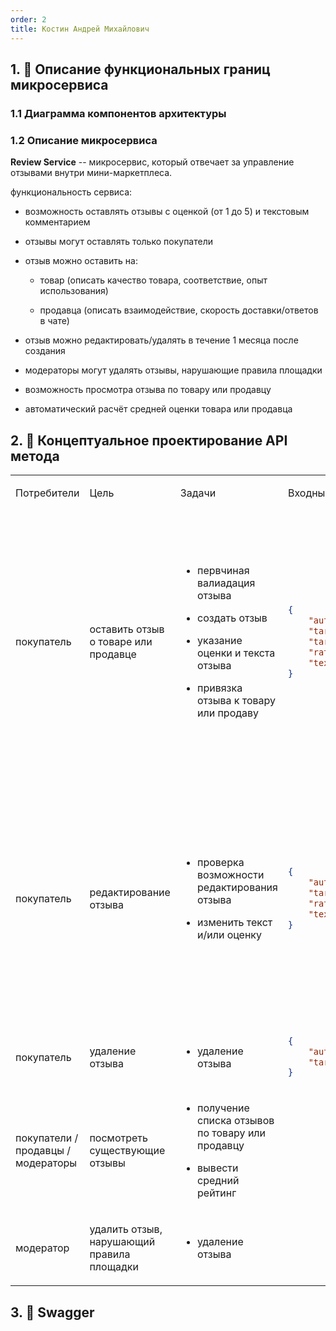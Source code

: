 ```yaml
---
order: 2
title: Костин Андрей Михайлович
---
```


## 1\. 📖 Описание функциональных границ микросервиса

### 1\.1 Диаграмма компонентов архитектуры

<mermaid path="./arkhitekturnoe-kata-3.mermaid" width="780px" height="603px"/>

### 1\.2 Описание микросервиса

**Review Service** -- микросервис, который отвечает за управление отзывами внутри мини-маркетплеса.

функциональность сервиса:

-  возможность оставлять отзывы с оценкой (от 1 до 5) и текстовым комментарием

-  отзывы могут оставлять только покупатели

-  отзыв можно оставить на:

   -  товар (описать качество товара, соответствие, опыт использования)

   -  продавца (описать взаимодействие, скорость доставки/ответов в чате)

-  отзыв можно редактировать/удалять в течение 1 месяца после создания

-  модераторы могут удалять отзывы, нарушающие правила площадки

-  возможность просмотра отзыва по товару или продавцу

-  автоматический расчёт средней оценки товара или продавца

## 2\. 🧩 Концептуальное проектирование API метода

<table header="row">
<colgroup><col width="156"/><col width="156"/><col width="310"/><col width="192"/><col width="239"/></colgroup>
<tr>
<td>

Потребители

</td>
<td>

Цель

</td>
<td>

Задачи

</td>
<td>

Входные данные

</td>
<td>

Выходные данные

</td>
</tr>
<tr>
<td>

покупатель



</td>
<td>

оставить отзыв о товаре или продавце

</td>
<td>

-  первчиная валиадация отзыва

-  создать отзыв

-  указание оценки и текста отзыва

-  привязка отзыва к товару или продаву

</td>
<td>

```json
{ 
	"author_id": "a_uuid", 
	"target_type": "t_type", 
	"target_id": "t_uuid", 
	"rating": 4, 
	"text": "text" 
}
```

</td>
<td>

statuses

\[201, 400, 401, 404\]

**user_response**

```json
{
	"status_code": 201,
	"message": "отзыв успешно опубликова",
	"rating": "4",
	"text": "text"
}
```

**system_response**

```json
{
	"author_id": "a_uuid",
	"target_id": "t_uuid",
	"status": "active",
	"created_at": "date",
	"modified_at": "date"
}
```

</td>
</tr>
<tr>
<td>

покупатель

</td>
<td>

редактирование отзыва

</td>
<td>

-  проверка возможности редактирования отзыва

-  изменить текст и/или оценку

</td>
<td>

```json
{
	"author_id": "a_uuid",
	"target_id": "t_uuid",
	"rating": "rating",
	"text": "text"
}
```

</td>
<td>

statuses

\[200, 400, 401, 404\]

**user_response**

```json
{
	"status_code": 200,
	"message": "отзыв успешно обновлен",
	"rating": "4",
	"text": "text"
}
```

**system_response**

```json
{
	"author_id": "a_uuid",
	"target_id": "t_uuid",
	"status": "active",
	"modified_at": "date"
}
```

</td>
</tr>
<tr>
<td>

покупатель

</td>
<td>

удаление отзыва

</td>
<td>

-  удаление отзыва

</td>
<td>

```json
{
	"author_id": "a_uuid",
	"target_id": "t_uuid"
}
```

</td>
<td>



</td>
</tr>
<tr>
<td>

покупатели / продавцы / модераторы

</td>
<td>

посмотреть существующие отзывы

</td>
<td>

-  получение списка отзывов по товару или продавцу

-  вывести средний рейтинг

</td>
<td>



</td>
<td>



</td>
</tr>
<tr>
<td>

модератор

</td>
<td>

удалить отзыв, нарушающий правила площадки

</td>
<td>

-  удаление отзыва

</td>
<td>



</td>
<td>



</td>
</tr>
</table>

## 3\. 🤝 Swagger

<openapi src="./_index.yaml" flag="true"/>

### 